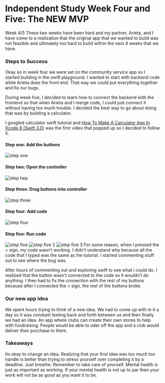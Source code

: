 # Independent Study Week Four and Five: The NEW MVP

Week 4/5
These two weeks have been hard and my partner, Arieta, and I have come to a realization that the original app that we wanted to build was not feasible and ultimately too hard to build within the next 4 weeks that we have.

### Steps to Success
Okay so in week four we were set on the community service app so I started building in the swift playground. I wanted to start with backend code while Arieta does the front end. That way we could put everything together and fix our bugs. 

During week five, I decided to learn how to connect the backend with the frontend so that when Arieta and I merge code, I could just connect it without having too much trouble. I decided the best way to go about doing that was by building a calculator.

I googled calculator swift tutorial and [How To Make A Calculator App In Xcode 8 (Swift 3.0)](https://youtu.be/AG2QDwmj64A) was the first video that popped up so I decided to follow it.

#### Step one: Add the buttons
![step one](../images/stepone.png)
#### Step two: Open the controller
![step twp](../images/steptwo.png)
#### Step three: Drag buttons into controller
![step three](../images/stepthree.png)
#### Step four: Add code
![step four](../images/stepfour.png)
#### Step five: Run code
![step five](../images/stepfive.png)
![step five 2](../images/stepfive2.png)
![step five 3](../images/stepfive3.png)
For some reason, when I pressed the = sign, my code wasn’t working. I didn’t understand why because all the code that I typed was the same as the tutorial. I started commenting stuff out to see where the bug was. 

After hours of commenting out and exploring swift to see what i could do. I realized that the button wasn’t connected to the code so it wouldn’t do anything. I then had to fix the connection with the rest of my buttons because after I connected the = sign, the rest of the buttons broke.

### Our new app idea
We spent hours trying to think of a new idea. We had to come up with in it a day so it was constant texting back and forth between us and then finally we had an idea. An app where clubs can create their own stores to help with fundraising. People would be able to oder off the app and a club would deliver their purchase to them.

### Takeaways
Its okay to change an idea. Realizing that your first idea was too much too handle is better than trying to stress yourself over completing it by a deadline.
Just breathe. Remember to take care of yourself. Mental health is just as important as working. If your mental health is not up to par then your work will not be as good as you want it to be.